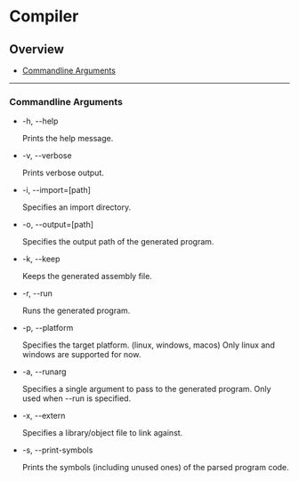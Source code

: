 # Compiler

## Overview
 - [Commandline Arguments](#commandline-arguments)

---

### Commandline Arguments

 - -h, --help
 
   Prints the help message.

 - -v, --verbose

   Prints verbose output.

 - -i, --import=\[path\]

   Specifies an import directory.
  
 - -o, --output=\[path\]

   Specifies the output path of the generated program.

 - -k, --keep

   Keeps the generated assembly file.

 - -r, --run

   Runs the generated program.

 - -p, --platform
 
   Specifies the target platform. (linux, windows, macos)
   Only linux and windows are supported for now.

 - -a, --runarg
  
    Specifies a single argument to pass to the generated program.
    Only used when --run is specified.

 - -x, --extern
  
    Specifies a library/object file to link against.

 - -s, --print-symbols

    Prints the symbols (including unused ones) of the parsed program code.